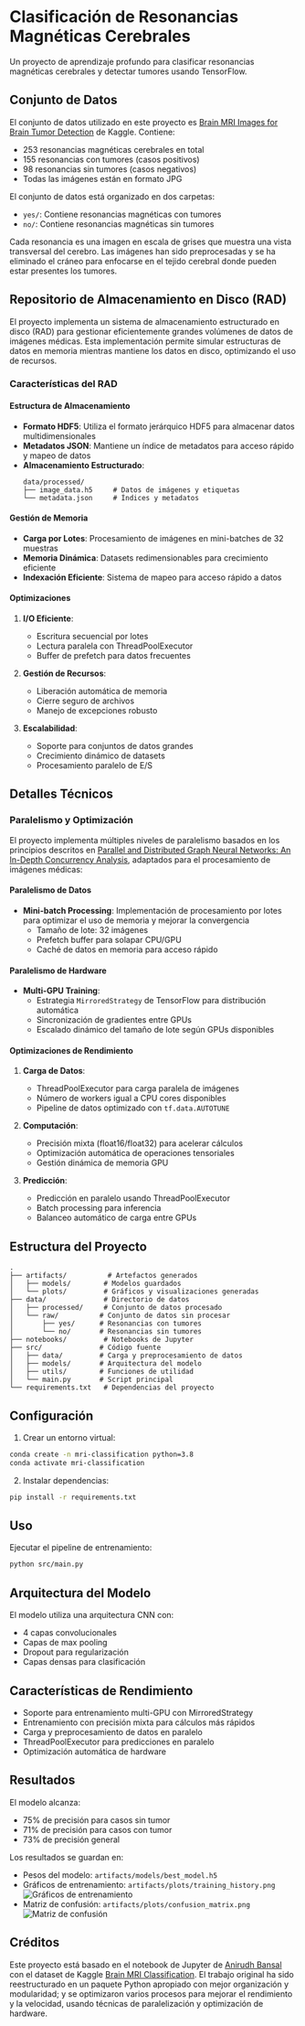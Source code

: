 # Clasificación de Resonancias Magnéticas Cerebrales

Un proyecto de aprendizaje profundo para clasificar resonancias magnéticas cerebrales y detectar tumores usando TensorFlow.

## Conjunto de Datos

El conjunto de datos utilizado en este proyecto es [Brain MRI Images for Brain Tumor Detection](https://www.kaggle.com/datasets/navoneel/brain-mri-images-for-brain-tumor-detection/data) de Kaggle. Contiene:

- 253 resonancias magnéticas cerebrales en total
- 155 resonancias con tumores (casos positivos)
- 98 resonancias sin tumores (casos negativos)
- Todas las imágenes están en formato JPG

El conjunto de datos está organizado en dos carpetas:
- `yes/`: Contiene resonancias magnéticas con tumores
- `no/`: Contiene resonancias magnéticas sin tumores

Cada resonancia es una imagen en escala de grises que muestra una vista transversal del cerebro. Las imágenes han sido preprocesadas y se ha eliminado el cráneo para enfocarse en el tejido cerebral donde pueden estar presentes los tumores.

## Repositorio de Almacenamiento en Disco (RAD)

El proyecto implementa un sistema de almacenamiento estructurado en disco (RAD) para gestionar eficientemente grandes volúmenes de datos de imágenes médicas. Esta implementación permite simular estructuras de datos en memoria mientras mantiene los datos en disco, optimizando el uso de recursos.

### Características del RAD

#### Estructura de Almacenamiento
- **Formato HDF5**: Utiliza el formato jerárquico HDF5 para almacenar datos multidimensionales
- **Metadatos JSON**: Mantiene un índice de metadatos para acceso rápido y mapeo de datos
- **Almacenamiento Estructurado**:
  ```
  data/processed/
  ├── image_data.h5     # Datos de imágenes y etiquetas
  └── metadata.json     # Índices y metadatos
  ```

#### Gestión de Memoria
- **Carga por Lotes**: Procesamiento de imágenes en mini-batches de 32 muestras
- **Memoria Dinámica**: Datasets redimensionables para crecimiento eficiente
- **Indexación Eficiente**: Sistema de mapeo para acceso rápido a datos

#### Optimizaciones
1. **I/O Eficiente**:
   - Escritura secuencial por lotes
   - Lectura paralela con ThreadPoolExecutor
   - Buffer de prefetch para datos frecuentes

2. **Gestión de Recursos**:
   - Liberación automática de memoria
   - Cierre seguro de archivos
   - Manejo de excepciones robusto

3. **Escalabilidad**:
   - Soporte para conjuntos de datos grandes
   - Crecimiento dinámico de datasets
   - Procesamiento paralelo de E/S

## Detalles Técnicos

### Paralelismo y Optimización

El proyecto implementa múltiples niveles de paralelismo basados en los principios descritos en [Parallel and Distributed Graph Neural Networks: An In-Depth Concurrency Analysis](https://arxiv.org/pdf/2205.09702), adaptados para el procesamiento de imágenes médicas:

#### Paralelismo de Datos
- **Mini-batch Processing**: Implementación de procesamiento por lotes para optimizar el uso de memoria y mejorar la convergencia
  - Tamaño de lote: 32 imágenes
  - Prefetch buffer para solapar CPU/GPU
  - Caché de datos en memoria para acceso rápido

#### Paralelismo de Hardware
- **Multi-GPU Training**:
  - Estrategia `MirroredStrategy` de TensorFlow para distribución automática
  - Sincronización de gradientes entre GPUs
  - Escalado dinámico del tamaño de lote según GPUs disponibles

#### Optimizaciones de Rendimiento
1. **Carga de Datos**:
   - ThreadPoolExecutor para carga paralela de imágenes
   - Número de workers igual a CPU cores disponibles
   - Pipeline de datos optimizado con `tf.data.AUTOTUNE`

2. **Computación**:
   - Precisión mixta (float16/float32) para acelerar cálculos
   - Optimización automática de operaciones tensoriales
   - Gestión dinámica de memoria GPU

3. **Predicción**:
   - Predicción en paralelo usando ThreadPoolExecutor
   - Batch processing para inferencia
   - Balanceo automático de carga entre GPUs

## Estructura del Proyecto

```
.
├── artifacts/          # Artefactos generados
│   ├── models/        # Modelos guardados
│   └── plots/         # Gráficos y visualizaciones generadas
├── data/              # Directorio de datos
│   ├── processed/     # Conjunto de datos procesado
│   └── raw/          # Conjunto de datos sin procesar
│       ├── yes/      # Resonancias con tumores
│       └── no/       # Resonancias sin tumores
├── notebooks/         # Notebooks de Jupyter
├── src/              # Código fuente
│   ├── data/         # Carga y preprocesamiento de datos
│   ├── models/       # Arquitectura del modelo
│   ├── utils/        # Funciones de utilidad
│   └── main.py       # Script principal
└── requirements.txt   # Dependencias del proyecto
```

## Configuración

1. Crear un entorno virtual:
```bash
conda create -n mri-classification python=3.8
conda activate mri-classification
```

2. Instalar dependencias:
```bash
pip install -r requirements.txt
```

## Uso

Ejecutar el pipeline de entrenamiento:
```bash
python src/main.py
```

## Arquitectura del Modelo

El modelo utiliza una arquitectura CNN con:
- 4 capas convolucionales
- Capas de max pooling
- Dropout para regularización
- Capas densas para clasificación

## Características de Rendimiento

- Soporte para entrenamiento multi-GPU con MirroredStrategy
- Entrenamiento con precisión mixta para cálculos más rápidos
- Carga y preprocesamiento de datos en paralelo
- ThreadPoolExecutor para predicciones en paralelo
- Optimización automática de hardware

## Resultados

El modelo alcanza:
- 75% de precisión para casos sin tumor
- 71% de precisión para casos con tumor
- 73% de precisión general

Los resultados se guardan en:
- Pesos del modelo: `artifacts/models/best_model.h5`
- Gráficos de entrenamiento: `artifacts/plots/training_history.png`
![Gráficos de entrenamiento](images/training_history.png)
- Matriz de confusión: `artifacts/plots/confusion_matrix.png`
![Matriz de confusión](images/confusion_matrix.png)

## Créditos

Este proyecto está basado en el notebook de Jupyter de [Anirudh Bansal](https://www.kaggle.com/anibansal) con el dataset de Kaggle [Brain MRI Classification](https://www.kaggle.com/code/anibansal/brain-mri-classification). El trabajo original ha sido reestructurado en un paquete Python apropiado con mejor organización y modularidad; y se optimizaron varios procesos para mejorar el rendimiento y la velocidad, usando técnicas de paralelización y optimización de hardware.
